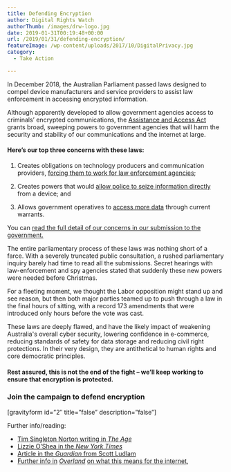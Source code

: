 ```yaml
---
title: Defending Encryption
author: Digital Rights Watch
authorThumb: /images/drw-logo.jpg
date: 2019-01-31T00:19:48+00:00
url: /2019/01/31/defending-encryption/
featureImage: /wp-content/uploads/2017/10/DigitalPrivacy.jpg
category:
  - Take Action

---
```

In December 2018, the Australian Parliament passed laws designed to compel device manufacturers and service providers to assist law enforcement in accessing encrypted information.

Although apparently developed to allow government agencies access to criminals&#8217; encrypted communications, the [Assistance and Access Act][1] grants broad, sweeping powers to government agencies that will harm the security and stability of our communications and the internet at large.<figure class="wp-block-embed-youtube wp-block-embed is-type-video is-provider-youtube wp-has-aspect-ratio wp-embed-aspect-16-9">

<div class="wp-block-embed__wrapper">
</div></figure>

#### **Here&#8217;s our top three concerns with these laws:**

  1. Creates obligations on technology producers and communication providers, <span style="text-decoration: underline;">forcing them to work for law enforcement agencies</span>;

  2. Creates powers that would <span style="text-decoration: underline;">allow police to seize information directly</span> from a device; and
  3. Allows government operatives to <span style="text-decoration: underline;">access more data</span> through current warrants.


You can [read the full detail of our concerns in our submission to the government.][2]

The entire parliamentary process of these laws was nothing short of a farce. With a severely truncated public consultation, a rushed parliamentary inquiry barely had time to read all the submissions. Secret hearings with law-enforcement and spy agencies stated that suddenly these new powers were needed before Christmas.

For a fleeting moment, we thought the Labor opposition might stand up and see reason, but then both major parties teamed up to push through a law in the final hours of sitting, with a record 173 amendments that were introduced only hours before the vote was cast.

These laws are deeply flawed, and have the likely impact of weakening Australia's overall cyber security, lowering confidence in e-commerce, reducing standards of safety for data storage and reducing civil right protections. In their very design, they are antithetical to human rights and core democratic principles.

#### Rest assured, this is not the end of the fight &#8211; we&#8217;ll keep working to ensure that encryption is protected.

### Join the campaign to defend encryption

[gravityform id=&#8221;2&#8243; title=&#8221;false&#8221; description=&#8221;false&#8221;]

Further info/reading:


  * [Tim Singleton Norton writing in _The Age_][3]
  * [Lizzie O&#8217;Shea in the _New York Times_][4]
  * [Article in the _Guardian_ from Scott Ludlam][5]
  * [Further info in][6] _[Overland][6]_ [on what this means for the internet,][6]

 [1]: https://www.legislation.gov.au/Details/C2018A00148
 [2]: https://digitalrightswatch.org.au/2018/10/12/submission-to-pjcis-on-the-assistance-and-access-bill-2018/
 [3]: https://www.theage.com.au/politics/federal/one-giant-step-backwards-for-cyber-security-in-encryption-bill-fiasco-20181209-p50l5a.html
 [4]: https://www.nytimes.com/2018/09/04/opinion/australia-encryption-surveillance-bill.html
 [5]: https://www.theguardian.com/commentisfree/2018/aug/16/the-government-is-ratcheting-up-its-surveillance-powers-but-we-can-stop-this
 [6]: https://overland.org.au/2018/09/sleepwalking-into-a-digital-dystopia/
